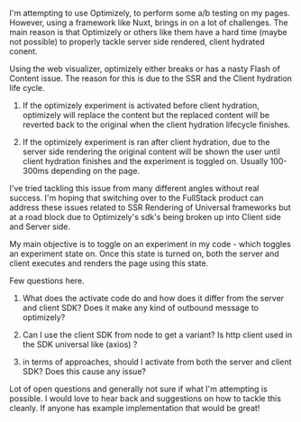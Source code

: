 I'm attempting to use Optimizely, to perform some a/b testing on my pages. However, using a framework like Nuxt, brings in on a lot of challenges. The main reason is that Optimizely or others like them have a hard time \(maybe not possible\) to properly tackle server side rendered, client hydrated conent. 

Using the web visualizer, optimizely either breaks or has a nasty Flash of Content issue. The reason for this is due to the SSR and the Client hydration life cycle.

1. If the optimizely experiment is activated before client hydration, optimizely will replace the content but the replaced content will be reverted back to the original when the client hydration lifecycle finishes. 

1. If the optimizely experiment is ran after client hydration, due to the server side rendering the original content will be shown the user until client hydration finishes and the experiment is toggled on. Usually 100-300ms depending on the page. 

I've tried tackling this issue from many different angles without real success. I'm hoping that switching over to the FullStack product can address these issues related to SSR Rendering of Universal frameworks but at a road block due to Optimizely's sdk's being broken up into Client side and Server side.

My main objective is to toggle on an experiment in my code - which toggles an experiment state on. Once this state is turned on, both the server and client executes and renders the page using this state.

Few questions here.

1. What does the activate code do and how does it differ from the server and client SDK? Does it make any kind of outbound message to optimizely?

2. Can I use the client SDK from node to get a variant? Is http client used in the SDK universal like \(axios\) ?

3. in terms of approaches, should I activate from both the server and client SDK? Does this cause any issue?

Lot of open questions and generally not sure if what I'm attempting is possible. I would love to hear back and suggestions on how to tackle this cleanly. If anyone has example implementation that would be great!

